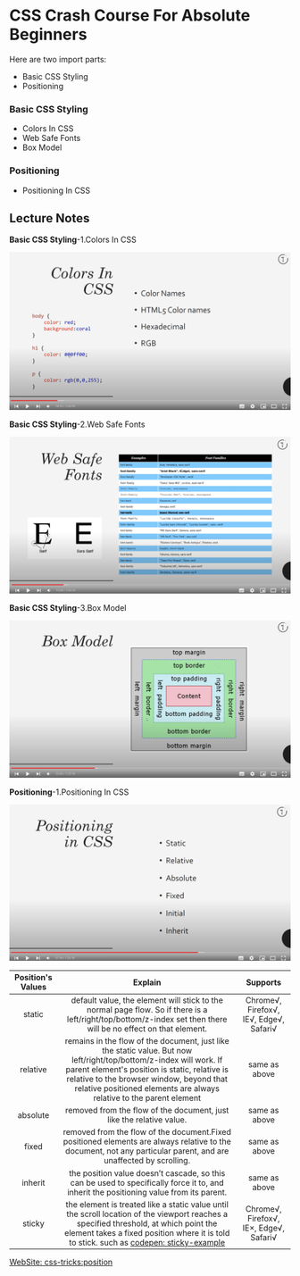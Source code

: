 # CSS Crash Course For Absolute Beginners

Here are two  import parts: 
  - Basic CSS Styling
  - Positioning

### Basic CSS Styling
  - Colors In CSS
  - Web Safe Fonts
  - Box Model


### Positioning
  - Positioning In CSS

## Lecture Notes

**Basic CSS Styling**-1.Colors In CSS

![Basic CSS Styling-1.Colors In CSS](https://github.com/HappyYYT/put-advice-into-practice/blob/main/01.Become%20a%20Foundational%20Frontend%20Developer/01.HTML%26CSS/02.CSS%20Crash%20Course%20For%20Absolute%20Beginners/img/01.ColorsInCSS.png)

**Basic CSS Styling**-2.Web Safe Fonts

![Basic CSS Styling-2.Web Safe Fonts](https://github.com/HappyYYT/put-advice-into-practice/blob/main/01.Become%20a%20Foundational%20Frontend%20Developer/01.HTML%26CSS/02.CSS%20Crash%20Course%20For%20Absolute%20Beginners/img/02.WebSafeFonts.png)

**Basic CSS Styling**-3.Box Model

![Basic CSS Styling-3.Box Model](https://github.com/HappyYYT/put-advice-into-practice/blob/main/01.Become%20a%20Foundational%20Frontend%20Developer/01.HTML%26CSS/02.CSS%20Crash%20Course%20For%20Absolute%20Beginners/img/03.BoxModel.png)

**Positioning**-1.Positioning In CSS

![Positioning-1.Positioning In CSS](https://github.com/HappyYYT/put-advice-into-practice/blob/main/01.Become%20a%20Foundational%20Frontend%20Developer/01.HTML%26CSS/02.CSS%20Crash%20Course%20For%20Absolute%20Beginners/img/04.PositioningInCSS.png)


| Position's Values | Explain | Supports|
|:--: |:--:|:--:|
| static | default value, the element will stick to the normal page flow. So if there is a left/right/top/bottom/z-index set then there will be no effect on that element. | Chrome√, Firefox√, IE√, Edge√, Safari√ |
| relative | remains in the flow of the document, just like the static value. But now left/right/top/bottom/z-index will work. If parent element's position is static, relative is relative to the browser window, beyond that relative positioned elements are always relative to the parent element | same as above|
| absolute | removed from the flow of the document, just like the relative value. | same as above |
| fixed | removed from the flow of the document.Fixed positioned elements are always relative to the document, not any particular parent, and are unaffected by scrolling.| same as above |
| inherit | the position value doesn’t cascade, so this can be used to specifically force it to, and inherit the positioning value from its parent. | same as above |
| sticky | the element is treated like a static value until the scroll location of the viewport reaches a specified threshold, at which point the element takes a fixed position where it is told to stick. such as [codepen: sticky-example](https://codepen.io/geoffgraham/pen/ybVzeX) | Chrome√, Firefox√, IE×, Edge√, Safari√ |


[WebSite: css-tricks:position](https://css-tricks.com/almanac/properties/p/position/)
